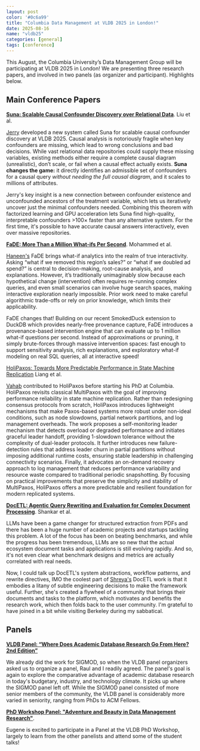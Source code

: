 ```yaml
---
layout: post
color: '#0c6a99'
title: "Columbia Data Management at VLDB 2025 in London!"
date: 2025-08-16
name: "vldb25"
categories: [general]
tags: [conference]
---
```

<style>
.peach { background: #FBE5D6; }
.blue { background: #B4C7E7; }
</style>


This August, the Columbia University’s Data Management Group will be participating at VLDB 2025 in London! We are presenting three research papers, and involved in two panels (as organizer and participant).   Highlights below.

## Main Conference Papers

[**Suna: Scalable Causal Confounder Discovery over Relational Data**](https://www.dropbox.com/scl/fi/695hsoo5oqzwtxjm7by42/suna-vldb25-cr.pdf?rlkey=zkswarx3wyb4y5bjefz9ovbez&dl=0).   Liu et al.     

[Jerry](https://jerrrrryl.github.io/) developed a new system called Suna for scalable causal confounder discovery at VLDB 2025. Causal analysis is notoriously fragile when key confounders are missing, which lead to wrong conclusions and bad decisions. While vast relational data repositories could supply these missing variables, existing methods either require a complete causal diagram (unrealistic), don’t scale, or fail when a causal effect actually exists. **Suna changes the game:** it directly identifies an admissible set of confounders for a causal query _without needing the full causal diagram_, and it scales to millions of attributes.

Jerry's key insight is a new connection between confounder existence and unconfounded ancestors of the treatment variable, which lets us iteratively uncover just the minimal confounders needed. Combining this theorem with factorized learning and GPU acceleration lets Suna find high-quality, interpretable confounders >100× faster than any alternative system.  For the first time, it's possible to have accurate causal answers interactively, even over massive repositories.


[**FaDE: More Than a Million What-ifs Per Second**](https://www.dropbox.com/scl/fi/g9n1934x3v2skdmky7rr7/fade-vldb25-cr.pdf?rlkey=goplr3um7xyxqb9bow56v4sgy&dl=0).  Mohammed et al.  

[Haneen's](https://haneensa.github.io/) FaDE brings what-if analytics into the realm of true interactivity. Asking “what if we removed this region’s sales?” or “what if we doubled ad spend?” is central to decision-making, root-cause analysis, and explanations.  However, it’s traditionally unimaginably slow because each hypothetical change (intervention) often requires re-running complex queries, and even small scenarios can involve huge search spaces, making interactive exploration nearly impossible.   Prior work need to make careful algorithmic trade-offs or rely on prior knowledge, which limits their applicability.

FaDE changes that! Building on our recent SmokedDuck extension to DuckDB which provides nearly-free provenance capture, FaDE introduces a provenance-based intervention engine that can evaluate up to 1 million what-if questions per second. Instead of approximations or pruning, it simply brute-forces through massive intervention spaces: fast enough to support sensitivity analysis, rich explanations, and exploratory what-if modeling on real SQL queries, all at interactive speed!


[HoliPaxos: Towards More Predictable Performance in State Machine Replication](https://www.vldb.org/pvldb/vol18/p2505-charapko.pdf) Liang et al.

[Vahab](https://www.linkedin.com/in/vjabrayilov/) contributed to HoliPaxos before starting his PhD at Columbia. HoliPaxos revisits classical MultiPaxos with the goal of improving performance reliability in state machine replication. Rather than redesigning consensus protocols from scratch, HoliPaxos introduces lightweight mechanisms that make Paxos-based systems more robust under non-ideal conditions, such as node slowdowns, partial network partitions, and log management overheads. The work proposes a self-monitoring leader mechanism that detects overload or degraded performance and initiates graceful leader handoff, providing 1-slowdown tolerance without the complexity of dual-leader protocols. It further introduces new failure-detection rules that address leader churn in partial partitions without imposing additional runtime costs, ensuring stable leadership in challenging connectivity scenarios. Finally, it advocates an on-demand recovery approach to log management that reduces performance variability and resource waste compared to traditional periodic snapshotting. By focusing on practical improvements that preserve the simplicity and stability of MultiPaxos, HoliPaxos offers a more predictable and resilient foundation for modern replicated systems.







[**DocETL: Agentic Query Rewriting and Evaluation for Complex Document Processing**](https://arxiv.org/abs/2410.12189).  Shankar et al.    

LLMs have been a game changer for structured extraction from PDFs and there has been a huge number of academic projects and startups tackling this problem.  A lot of the focus has been on beating benchmarks, and while the progress has been tremendous, LLMs are so new that the actual ecosystem document tasks and applications is still evolving rapidly.  And so, it's not even clear what benchmark designs and metrics are actually correlated with real needs.  

Now, I could talk up DocETL's system abstractions, workflow patterns, and rewrite directives, IMO the coolest part of [Shreya's](https://www.sh-reya.com/) DocETL work is that
it embodies a litany of subtle engineering decisions to make the framework useful.  Further, she's created a flywheel of a community that brings their documents and tasks to the platform, which motivates and benefits the research work, which then folds back to the user community.  I'm grateful to have joined in a bit while visiting Berkeley during my sabbatical.  

## Panels

[**VLDB Panel: “Where Does Academic Database Research Go From Here? 2nd Edition”**](https://arxiv.org/abs/2504.08948) 

We already did the work for SIGMOD, so when the VLDB panel organizers asked us to organize a panel, Raul and I readily agreed.  The panel's goal is again to explore the comparative advantage of academic database research in today's budgetary, industry, and technology climate.    It picks up where the SIGMOD panel left off.   While the SIGMOD panel consisted of more senior members of the community, the VLDB panel is considerably more varied in seniority, ranging from PhDs to ACM Fellows.


[**PhD Workshop Panel: "Adventure and Beauty in Data Management Research"**](https://vldb.org/2025/?program-schedule-phd-workshop). 

Eugene is excited to participate in a Panel at the VLDB PhD Workshop, largely to learn from the other panelists and attend some of the student talks!
